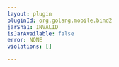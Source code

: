 ```yaml
---
layout: plugin
pluginId: org.golang.mobile.bind2
jarSha1: INVALID
isJarAvailable: false
error: NONE
violations: []

---
```

